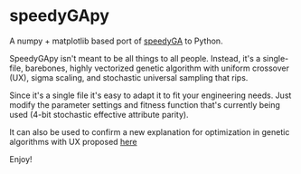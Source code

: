 speedyGApy
==========

A numpy + matplotlib based port of [speedyGA](http://www.mathworks.com/matlabcentral/fileexchange/15164) to Python. 

SpeedyGApy isn't meant to be all things to all people. Instead, it's a single-file, barebones, highly vectorized 
genetic algorithm with uniform crossover (UX), sigma scaling, and stochastic universal sampling that rips. 

Since it's a single file it's easy to adapt it to fit your engineering needs. Just modify the parameter settings 
and fitness function that's currently being used (4-bit stochastic effective attribute parity).

It can also be used to confirm a new explanation for optimization in genetic algorithms with UX proposed [here](http://blog.hackingevolution.net/2013/01/20/foga-2013-slides/) 

Enjoy!
